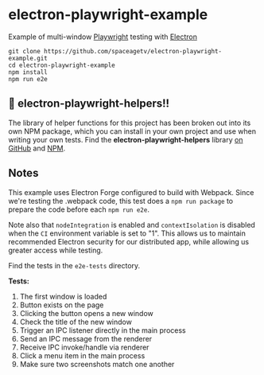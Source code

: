 # electron-playwright-example

Example of multi-window [Playwright](https://playwright.dev) testing with [Electron](https://www.electronjs.org)

```shell
git clone https://github.com/spaceagetv/electron-playwright-example.git
cd electron-playwright-example
npm install
npm run e2e
```

## 🚀 electron-playwright-helpers!!

The library of helper functions for this project has been broken out into its own NPM package,
which you can install in your own project and use when writing your own tests. Find the
**electron-playwright-helpers** library [on GitHub](https://github.com/spaceagetv/electron-playwright-helpers) and [NPM](https://www.npmjs.com/package/electron-playwright-helpers).

## Notes

This example uses Electron Forge configured to build with Webpack. Since we're testing the .webpack code, this test does a `npm run package` to prepare the code before each `npm run e2e`.

Note also that `nodeIntegration` is enabled and `contextIsolation` is disabled when the `CI` environment variable is set to "1". This allows us to maintain recommended Electron security for our distributed app, while allowing us greater access while testing.

Find the tests in the `e2e-tests` directory.

**Tests:**

1. The first window is loaded
2. Button exists on the page
3. Clicking the button opens a new window
4. Check the title of the new window
5. Trigger an IPC listener directly in the main process
6. Send an IPC message from the renderer
7. Receive IPC invoke/handle via renderer
8. Click a menu item in the main process
9. Make sure two screenshots match one another

